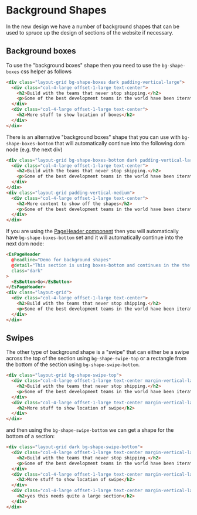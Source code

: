 # Background Shapes

In the new design we have a number of background shapes that can be used to spruce up the design of sections of the website if necessary.

## Background boxes

To use the "background boxes" shape then you need to use the `bg-shape-boxes` css helper as follows

```html
<div class="layout-grid bg-shape-boxes dark padding-vertical-large">
  <div class="col-4-large offset-1-large text-center">
    <h2>Build with the teams that never stop shipping.</h2>
    <p>Some of the best development teams in the world have been iterating on their products for years with Ember. With scalable UI architecture baked-in from the start, you’ll be working with the same patterns these organizations use every step of the way.</p>
  </div>
  <div class="col-4-large offset-1-large text-center">
    <h2>More stuff to show location of boxes</h2>
  </div>
</div>
```

There is an alternative "background boxes" shape that you can use with `bg-shape-boxes-bottom` that will automatically continue into the following dom node (e.g. the next div)

```html
<div class="layout-grid bg-shape-boxes-bottom dark padding-vertical-large">
  <div class="col-4-large offset-1-large text-center">
    <h2>Build with the teams that never stop shipping.</h2>
    <p>Some of the best development teams in the world have been iterating on their products for years with Ember. With scalable UI architecture baked-in from the start, you’ll be working with the same patterns these organizations use every step of the way.</p>
  </div>
</div>
<div class="layout-grid padding-vertical-medium">
  <div class="col-4-large offset-1-large text-center">
    <h2>More content to show off the shapes</h2>
    <p>Some of the best development teams in the world have been iterating on their products for years with Ember. With scalable UI architecture baked-in from the start, you’ll be working with the same patterns these organizations use every step of the way.</p>
  </div>
</div>
```

If you are using the [PageHeader component](/components/page-header/) then you will automatically have `bg-shape-boxes-bottom` set and it will automatically continue into the next dom node:

```html
<EsPageHeader
  @headline="Demo for background shapes"
  @detail="This section is using boxes-bottom and continues in the the next section"
  class="dark"
>
  <EsButton>Go</EsButton>
</EsPageHeader>
<div class="layout-grid">
  <div class="col-4-large offset-1-large text-center">
    <h2>Build with the teams that never stop shipping.</h2>
    <p>Some of the best development teams in the world have been iterating on their products for years with Ember. With scalable UI architecture baked-in from the start, you’ll be working with the same patterns these organizations use every step of the way.</p>
  </div>
</div>
```

## Swipes

The other type of background shape is a "swipe" that can either be a swipe across the top of the section using `bg-shape-swipe-top` or a rectangle from the bottom of the section using `bg-shape-swipe-bottom`.

```html
<div class="layout-grid bg-shape-swipe-top">
  <div class="col-4-large offset-1-large text-center margin-vertical-large">
    <h2>Build with the teams that never stop shipping.</h2>
    <p>Some of the best development teams in the world have been iterating on their products for years with Ember. With scalable UI architecture baked-in from the start, you’ll be working with the same patterns these organizations use every step of the way.</p>
  </div>
  <div class="col-4-large offset-1-large text-center margin-vertical-large">
    <h2>More stuff to show location of swipe</h2>
  </div>
</div>
```

and then using the `bg-shape-swipe-bottom` we can get a shape for the bottom of a section:

```html
<div class="layout-grid dark bg-shape-swipe-bottom">
  <div class="col-4-large offset-1-large text-center margin-vertical-large">
    <h2>Build with the teams that never stop shipping.</h2>
    <p>Some of the best development teams in the world have been iterating on their products for years with Ember. With scalable UI architecture baked-in from the start, you’ll be working with the same patterns these organizations use every step of the way.</p>
  </div>
  <div class="col-4-large offset-1-large text-center margin-vertical-large">
    <h2>More stuff to show location of swipe</h2>
  </div>
  <div class="col-4-large offset-1-large text-center margin-vertical-large">
    <h2>yes this needs quite a large section</h2>
  </div>
</div>
```

